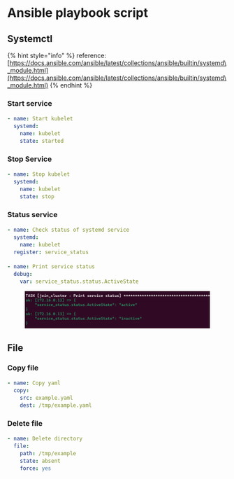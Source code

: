 # Ansible playbook script



## Systemctl

{% hint style="info" %}
reference: [https://docs.ansible.com/ansible/latest/collections/ansible/builtin/systemd\_module.html](https://docs.ansible.com/ansible/latest/collections/ansible/builtin/systemd\_module.html)
{% endhint %}

### Start service

```yaml
- name: Start kubelet
  systemd:
    name: kubelet
    state: started
```

### Stop Service

```yaml
- name: Stop kubelet
  systemd:
    name: kubelet
    state: stop
```

### Status service

```yaml
- name: Check status of systemd service
  systemd:
    name: kubelet
  register: service_status

- name: Print service status
  debug:
    var: service_status.status.ActiveState
```

<figure><img src="../../.gitbook/assets/image (2).png" alt=""><figcaption></figcaption></figure>

## File

### Copy file

```yaml
- name: Copy yaml
  copy:
    src: example.yaml
    dest: /tmp/example.yaml
```

### Delete file

```yaml
- name: Delete directory
  file:
    path: /tmp/example
    state: absent
    force: yes
```

